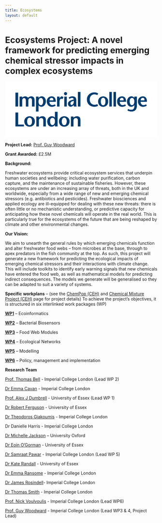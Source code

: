 ```yaml
---
title: Ecosystems
layout: default
---
```


# Ecosystems Project: A novel framework for predicting emerging chemical stressor impacts in complex ecosystems 

![](/assets/img/imperial-logo.svg)


**Project Lead:** [Prof. Guy Woodward](https://www.imperial.ac.uk/people/guy.woodward)

**Grant Awarded:** £2.5M

**Background:** 

Freshwater ecosystems provide critical ecosystem services that underpin human societies and wellbeing: including water purification, carbon capture, and the maintenance of sustainable fisheries. However, these ecosystems are under an increasing array of threats, both in the UK and worldwide, especially from a wide range of new and emerging chemical stressors (e.g. antibiotics and pesticides). Freshwater biosciences and applied ecology are ill-equipped for dealing with these new threats: there is often little or no mechanistic understanding, or predictive capacity for anticipating how these novel chemicals will operate in the real world. This is particularly true for the ecosystems of the future that are being reshaped by climate and other environmental changes. 

**Our Vision:**  

We aim to unearth the general rules by which emerging chemicals function and alter freshwater food webs – from microbes at the base, through to apex predators in the fish community at the top. As such, this project will generate a new framework for predicting the ecological impacts of emerging chemical stressors and their interactions with climate change. This will include toolkits to identify early warning signals that new chemicals have entered the food web, as well as mathematical models for predicting indirect consequences. The models we generate will be generalised so they can be adapted to suit a variety of systems.  

**Specific workplans** – (see the [ChemPop (CEH)](/ChemPop.md) and [Chemical Mixture Project (CEH)](/ChemMix.md) page for project details)
To achieve the project’s objectives, it is structured in six interlinked work packages (WP)

[**WP1**](/WP1.md) – Ecoinformatics

[**WP2**](/WP2.md) – Bacterial Biosensors

[**WP3**](/WP3.md) – Food Web Modules

[**WP4**](/WP4.md) – Ecological Networks

[**WP5**](/WP5.md) – Modelling

[**WP6**](/WP6.md) – Policy, management and implementation


**Research Team**

[Prof. Thomas Bell](https://www.imperial.ac.uk/people/thomas.bell) - Imperial College London (Lead WP 2)

[Dr Emma Cavan](https://www.imperial.ac.uk/people/e.cavan) - Imperial College London

[Prof. Alex J Dumbrell](https://www.essex.ac.uk/people/dumbr85003/alex-dumbrell) - University of Essex (Lead WP 1)

[Dr Robert Ferguson](https://www.essex.ac.uk/people/fergu10501/robert-ferguson) - University of Essex

[Dr Theodoros Giakoumis](https://www.imperial.ac.uk/people/theodoros.giakoumis13) - Imperial College London

Dr Danielle Harris - Imperial College London

[Dr Michelle Jackson](https://www.zoo.ox.ac.uk/people/dr-michelle-jackson) – University Oxford

[Dr Eoin O’Gorman](https://www.essex.ac.uk/people/ogorm99208/eoin-o-gorman) - University of Essex

[Dr Samraat Pawar](https://www.imperial.ac.uk/people/s.pawar) - Imperial College London (Lead WP 5)

[Dr Kate Randall](https://www.essex.ac.uk/people/randa81609/kate-randall) - University of Essex

[Dr Emma Ransome](https://www.imperial.ac.uk/people/e.ransome) - Imperial College London

[Dr James Rosindell](https://www.imperial.ac.uk/people/j.rosindell)- Imperial College London

[Dr Thomas Smith](https://www.imperial.ac.uk/people/thomas.smith1) - Imperial College London

[Prof. Nick Voulvoulis](https://www.imperial.ac.uk/people/n.voulvoulis) - Imperial College London (Lead WP6)

[Prof. Guy Woodward](https://www.imperial.ac.uk/people/guy.woodward) - Imperial College London (Lead WP3 & 4, Project Lead)




